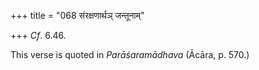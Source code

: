 +++
title = "068 संरक्षणार्थञ् जन्तूनाम्"

+++
*Cf*. 6.46.

This verse is quoted in *Parāśaramādhava* (Ācāra, p. 570.)

